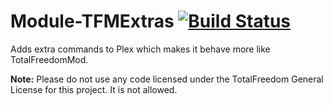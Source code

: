 # Module-TFMExtras [![Build Status](https://ci.plex.us.org/job/Module-TFMExtras/badge/icon)](https://ci.plex.us.org/job/Module-TFMExtras/)

Adds extra commands to Plex which makes it behave more like TotalFreedomMod.

**Note:** Please do not use any code licensed under the TotalFreedom General License for this project. It is not
allowed.
